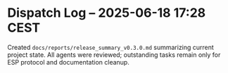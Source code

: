 # Dispatch Log – 2025-06-18 17:28 CEST

Created `docs/reports/release_summary_v0.3.0.md` summarizing current project state.
All agents were reviewed; outstanding tasks remain only for ESP protocol and documentation cleanup.

